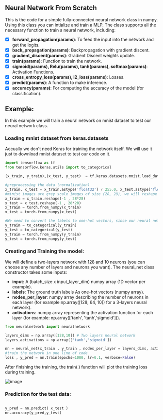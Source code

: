 ## Neural Network From Scratch


This is the code for a simple fully-connected neural network class in numpy. Using this class you can intialize and train a MLP. The class supports all the necessary function to train a neural network, including: 

- [x] **forward_propagation(params)**: To feed the input into the network and get the logits.
- [x] **back_propagation(params)**: Backpropagation with gradient discent.
- [x] **gradient_discent(params)**: Gradient Discent weights update.
- [x] **train(params)**: Function to train the network.
- [x] **sigmoid(params), Relu(params), tanh(params), softmax(params)**: Activation Functions.
- [x] **cross_entropy_loss(params), l2_loss(params)**: Losses.
- [x] **predict(params)**: A function to make inference.
- [x] **accuracy(params)**: For computing the accuracy of the model (for classification).

## Example:
In this example we will train a neural network on mnist dataset to test our neural network class.
### Loading mnist dataset from keras.datasets
Accually we don't need Keras for training the network itself. We will use it just to download mnist dataset to test our code on it.
```python
import tensorflow as tf
from tensorflow.keras.utils import to_categorical

(x_train, y_train),(x_test, y_test)  = tf.keras.datasets.mnist.load_data()

#preprocessing the data (normalization)
x_train, x_test = x_train.astype('float32') / 255.0, x_test.astype('float32') / 255.0
#minist images are grey scale images of size (28, 28), we will reshape them to (28x28)
x_train = x_train.reshape(-1 , 28*28)
x_test = x_test.reshape(-1 , 28*28)
x_train = torch.from_numpy(x_train)
x_test = torch.from_numpy(x_test)

#We need to convert the labels to one-hot vectors, since our neural network class accpects one-hot vectors.
y_train = to_categorical(y_train)
y_test = to_categorical(y_test)
y_train = torch.from_numpy(y_train)
y_test = torch.from_numpy(y_test)


```

### Creating and Training the model:
We will define a two-layers network with 128 and 10 neurons (you can choose any number of layers and neurons you want).
The neural_net class constructor takes some inputs:
* **input**:  A (batch_size x input_layer_dim) numpy array (1D vector per example).
* **labels**: The ground truth labels As one-hot vectors (numpy array).
* **nodes_per_layer**: numpy array describing the number of neurons in each layer (for example np.array([128, 64, 10]) for a 3-layers neural network).
* **activation**s: numpy array representing the activation function for each layer (for example: np.array(['tanh', 'tanh','sigmoid'])).

```python
from neuralnetwork import neuralnetwork

layers_dims = np.array([128,10]) # Two layers neural network
layers_activations = np.array(['tanh','sigmoid'])

nn = neural_net(x_train , y_train , nodes_per_layer = layers_dims, activations = layers_activations )   
#train the network in one line of code
loss , y_pred = nn.train(epochs=1000, lr=0.1, verbose=False)

```

After finishing the training, the train(.) function will plot the training loss during training.

![image](https://user-images.githubusercontent.com/37993690/143849146-febf160c-08b6-4fee-aebe-c537ec93ec89.png)


### Prediction for the test data:

```python

y_pred = nn.predict( x_test )
nn.accuracy(y_pred,y_test)

```

